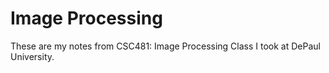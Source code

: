 # Image Processing

These are my notes from CSC481: Image Processing Class I took at DePaul University. 